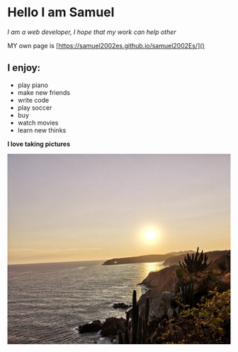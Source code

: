 # Hello I am Samuel

*I am a web developer, I hope that my work can help other*

MY own page is [https://samuel2002es.github.io/samuel2002Es/]()

## I enjoy:

* play piano
* make new friends
* write code
* play soccer
* buy
* watch movies
* learn new thinks


**I love taking pictures** 

![1646173433578.png](image/README/1646173433578.png)
